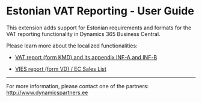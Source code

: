 # Estonian VAT Reporting - User Guide
This extension adds support for Estonian requirements and formats for the VAT reporting functionality in Dynamics 365 Business Central.

Please learn more about the localized functionalities:
* [VAT report (form KMD) and its appendix INF-A and INF-B](estonian-vat-report-help.md)  

* [VIES report (form VD) / EC Sales List](estonian-vies-report-help.md)

***

For more information, please contact one of the partners:  
http://www.dynamicspartners.ee
